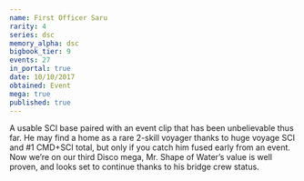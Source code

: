 ```yaml
---
name: First Officer Saru
rarity: 4
series: dsc
memory_alpha: dsc
bigbook_tier: 9
events: 27
in_portal: true
date: 10/10/2017
obtained: Event
mega: true
published: true
---
```


A usable SCI base paired with an event clip that has been unbelievable thus far. He may find a home as a rare 2-skill voyager thanks to huge voyage SCI and #1 CMD+SCI total, but only if you catch him fused early from an event. Now we’re on our third Disco mega, Mr. Shape of Water’s value is well proven, and looks set to continue thanks to his bridge crew status.
